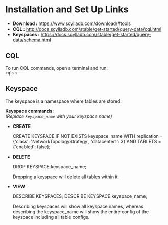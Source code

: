 # Installation and Set Up Links

- **Download   :** https://www.scylladb.com/download/#tools  
- **CQL        :** http://docs.scylladb.com/stable/get-started/query-data/cql.html  
- **Keyspaces  :** https://docs.scylladb.com/stable/get-started/query-data/schema.html  

## CQL

To run CQL commands, open a terminal and run:  
`cqlsh`

## Keyspace

The keyspace is a namespace where tables are stored.

**Keyspace commands:**  
*(Replace `keyspace_name` with your keyspace name)*

- **CREATE**

  CREATE KEYSPACE IF NOT EXISTS keyspace_name 
  WITH replication = {'class': 'NetworkTopologyStrategy', 'datacenter1': 3} 
  AND TABLETS = {'enabled': false};

- **DELETE**

  DROP KEYSPACE keyspace_name;

  Dropping a keyspace will delete all tables within it.

- **VIEW**

  DESCRIBE KEYSPACES;
  DESCRIBE KEYSPACE keyspace_name;

  Describing keyspaces will show all keyspace names, whereas describing the keyspace_name will show the entire config of the keyspace including all table configs.
